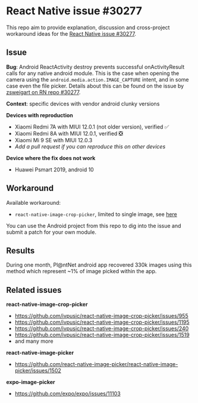 # React Native issue #30277

This repo aim to provide explanation, discussion and cross-project workaround ideas for the [React Native issue #30277](https://github.com/facebook/react-native/issues/30277). 

## Issue

**Bug**: 
Android ReactActivity destroy prevents successful onActivityResult calls for any native android module. This is the case when opening the camera using the `android.media.action.IMAGE_CAPTURE` intent, and in some case even the file picker. 
Details about this can be found on the issue by [zsweigart on RN repo #30277](https://github.com/facebook/react-native/issues/30277). 

**Context**: specific devices with vendor android clunky versions

**Devices with reproduction** 
- Xiaomi Redmi 7A with MIUI 12.0.1 (not older version), verified ✅ 
- Xiaomi Redmi 8A with MIUI 12.0.1, verified ❎
- Xiaomi Mi 9 SE with MIUI 12.0.3
- _Add a pull request if you can reproduce this on other devices_

**Device where the fix does not work**
- Huawei Psmart 2019,  android 10

## Workaround

Available workaround: 
- `react-native-image-crop-picker`, limited to single image, see [here](https://github.com/HugoGresse/react-native-issue-30277/blob/main/PATCH-react-native-image-crop-picker.md)

You can use the Android project from this repo to dig into the issue and submit a patch for your own module. 

## Results

During one month, Pl@ntNet android app recovered 330k images using this method which represent ~1% of image picked within the app. 

## Related issues

**react-native-image-crop-picker**
- https://github.com/ivpusic/react-native-image-crop-picker/issues/955
- https://github.com/ivpusic/react-native-image-crop-picker/issues/1195
- https://github.com/ivpusic/react-native-image-crop-picker/issues/240
- https://github.com/ivpusic/react-native-image-crop-picker/issues/1519
- and many more

**react-native-image-picker**
- https://github.com/react-native-image-picker/react-native-image-picker/issues/1502

**expo-image-picker**
- https://github.com/expo/expo/issues/11103
